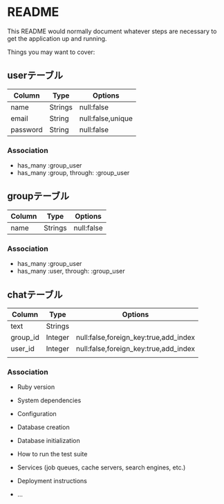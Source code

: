 # README

This README would normally document whatever steps are necessary to get the
application up and running.

Things you may want to cover:

## userテーブル
|Column|Type|Options|
|------|----|-------|
|name|Strings|null:false|
|email|String|null:false,unique|
|password|String|null:false|

### Association
- has_many :group_user
- has_many :group, through: :group_user

## groupテーブル
|Column|Type|Options|
|------|----|-------|
|name|Strings|null:false|

### Association
- has_many :group_user
- has_many :user, through: :group_user


## chatテーブル
|Column|Type|Options|
|------|----|-------|
|text|Strings||
|group_id|Integer|null:false,foreign_key:true,add_index|
|user_id|Integer|null:false,foreign_key:true,add_index|
||||
### Association


* Ruby version

* System dependencies

* Configuration

* Database creation

* Database initialization

* How to run the test suite

* Services (job queues, cache servers, search engines, etc.)

* Deployment instructions

* ...
